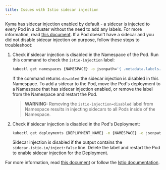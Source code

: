 ```yaml
---
title: Issues with Istio sidecar injection
---
```



Kyma has sidecar injection enabled by default - a sidecar is injected to every Pod in a cluster without the need to add any labels. For more information, read [this document](../operations/smsh-01-istio-disable-sidecar-injection.md).
If a Pod doesn't have a sidecar and you did not disable sidecar injection on purpose, follow these steps to troubleshoot:

1. Check if sidecar injection is disabled in the Namespace of the Pod. Run this command to check the `istio-injection` label:

    ```bash
    kubectl get namespaces {NAMESPACE} -o jsonpath='{ .metadata.labels.istio-injection }'
    ```

    If the command returns `disabled` the sidecar injection is disabled in this Namespace. To add a sidecar to the Pod, move the Pod's deployment to a Namespace that has sidecar injection enabled, or remove the label from the Namespace and restart the Pod.

    >**WARNING:** Removing the `istio-injection=disabled` label from Namespace results in injecting sidecars to all Pods inside of the Namespace.

2. Check if sidecar injection is disabled in the Pod's Deployment:

    ```bash
    kubectl get deployments {DEPLOYMENT_NAME} -n {NAMESPACE} -o jsonpath='{ .spec.template.metadata.annotations }'
    ```

   Sidecar injection is disabled if the output contains the `sidecar.istio.io/inject:false` line. Delete the label and restart the Pod to enable sidecar injection for the Deployment.

For more information, read [this document](../operations/smsh-01-istio-disable-sidecar-injection.md) or follow the [Istio documentation](https://istio.io/docs/ops/common-problems/injection/).

